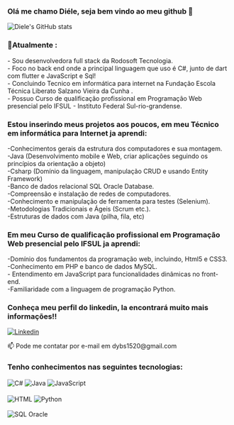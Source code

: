### Olá me chamo Diéle, seja bem vindo ao meu github 👋

![Diele's GitHub stats](https://github-readme-stats.vercel.app/api?username=DieleCorrea&show_icons=true&theme=radical)

### 📌Atualmente :
</div>
        <div>- Sou desenvolvedora full stack da Rodosoft Tecnologia.
        <div>- Foco no back end onde a principal linguagem que uso é C#, junto de dart com flutter e JavaScript e Sql! </div>
        <div>- Concluindo Tecnico em informática para internet na Fundação Escola Técnica Liberato Salzano Vieira da Cunha . </div>
        <div>- Possuo Curso de qualificação profissional em Programação Web presencial pelo IFSUL - Instituto Federal Sul-rio-grandense. </div>     
</div>
         
### Estou inserindo meus projetos aos poucos, em meu Técnico em informática para Internet ja aprendi:
  <div>
        <div> -Conhecimentos gerais da estrutura dos computadores e sua montagem.  </div> 
        <div> -Java (Desenvolvimento mobile e Web, criar aplicações seguindo os princípios da orientação a objeto) </div> 
        <div> -Csharp (Domínio da linguagem, manipulação CRUD e usando Entity Framework) </div> 
        <div> -Banco de dados relacional SQL Oracle Database. </div> 
        <div> -Compreensão e instalação de redes de computadores. </div> 
        <div> -Conhecimento e manipulação de ferramenta para testes (Selenium).</div> 
        <div> -Metodologias Tradicionais e Ágeis (Scrum etc.). </div> 
       <div>  -Estruturas de dados com Java (pilha, fila, etc) </div> 
 

### Em meu Curso de qualificação profissional em Programação Web presencial pelo IFSUL ja aprendi:
  <div>
        <div> -Domínio dos fundamentos da programação web, incluindo, Html5 e CSS3. </div> 
        <div> -Conhecimento em PHP e banco de dados MySQL.</div> 
        <div> - Entendimento em JavaScript para funcionalidades dinâmicas no front-end.</div> 
        <div> -Familiaridade com a linguagem de programação Python. </div> 
</div>

### Conheça meu perfil do linkedin, la encontrará muito mais informações!!   
 [![Linkedin](https://img.shields.io/badge/LinkedIn-0077B5?style=for-the-badge&logo=linkedin&logoColor=white)](https://www.linkedin.com/in/di%C3%A9le-correa-5a84b41a5/)
  <div>📫 Pode me contatar por e-mail em dybs1520@gmail.com <div>        

### Tenho conhecimentos nas seguintes tecnologias:
<div style = "display: inline_block">
    <img align="center" alt="C#" src="https://img.shields.io/badge/C%23-239120?style=for-the-badge&logo=c-sharp&logoColor=white" />
    <img align="center" alt="Java" src="https://img.shields.io/badge/Java-ED8B00?style=for-the-badge&logo=java&logoColor=white" />
    <img align="center" alt="JavaScript" src="https://img.shields.io/badge/JavaScript-FFDEAD?style=for-the-badge&logo=java&logoColor=white" />
</div>
<div style = "display: inline_block"><br/>
    <img align="center" alt="HTML" src="https://img.shields.io/badge/HTML-FF69B4?style=for-the-badge&logo=html5&logoColor=white" />
    <img align="center" alt="Python" src="https://img.shields.io/badge/PYTHON-008B8B?style=for-the-badge&logo=java&logoColor=white" />
    </div><br/>
<div style = "display: inline_block">
    <img align="center" alt="SQL Oracle" src="https://img.shields.io/badge/Microsoft_SQL_Server-CC2927?style=for-the-badge&logo=microsoft-sql-server&logoColor=white" /></div><br/>
    
### 


